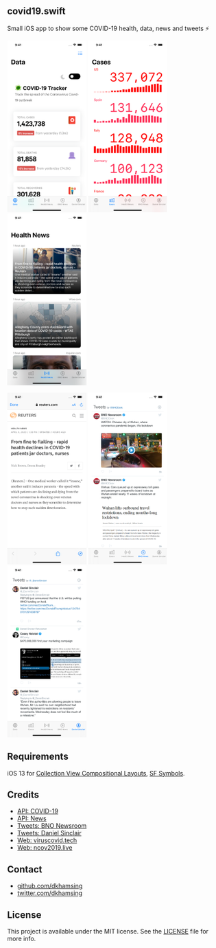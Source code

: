 ## covid19.swift

Small iOS app to show some COVID-19 health, data, news and tweets :zap:

<img src=Images/0.png height=400> <img src=Images/1.png height=400> <img src=Images/2.png height=400>

<img src=Images/3.png height=400> <img src=Images/4.png height=400> <img src=Images/5.png height=400>

## Requirements

iOS 13 for [Collection View Compositional Layouts](https://developer.apple.com/documentation/uikit/views_and_controls/collection_views/using_collection_view_compositional_layouts_and_diffable_data_sources), [SF Symbols](https://developer.apple.com/design/human-interface-guidelines/sf-symbols/overview/).

## Credits

- [API: COVID-19](https://github.com/ExpDev07/coronavirus-tracker-api)
- [API: News](https://newsapi.org)
- [Tweets: BNO Newsroom](https://twitter.com/BNODesk)
- [Tweets: Daniel Sinclair](https://twitter.com/_DanielSinclair)
- [Web: viruscovid.tech](https://viruscovid.tech)
- [Web: ncov2019.live](https://ncov2019.live)

## Contact

- [github.com/dkhamsing](https://github.com/dkhamsing)
- [twitter.com/dkhamsing](https://twitter.com/dkhamsing)

## License

This project is available under the MIT license. See the [LICENSE](LICENSE) file for more info.
